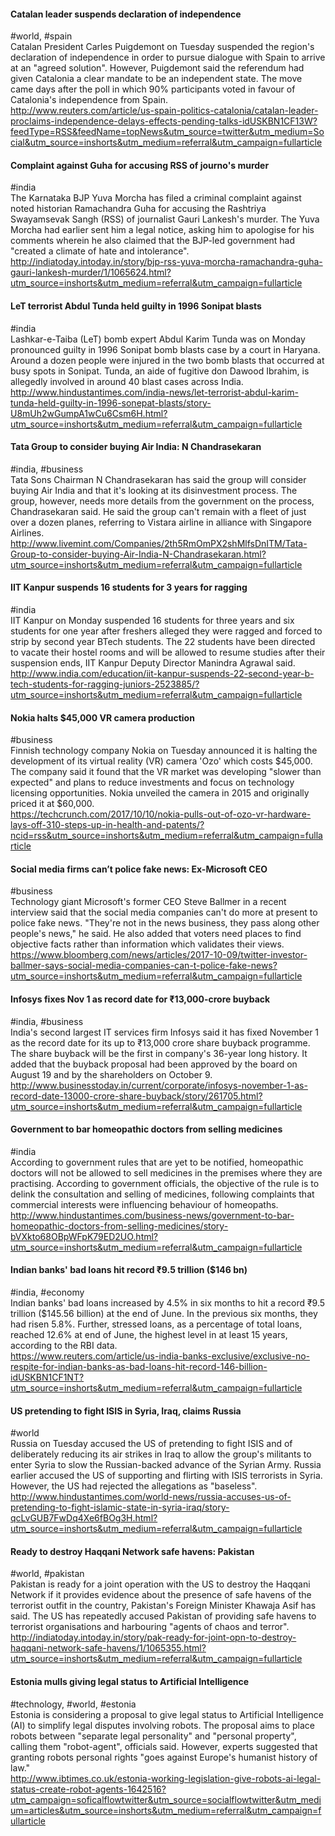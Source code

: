 
#### Catalan leader suspends declaration of independence
#world, #spain  
Catalan President Carles Puigdemont on Tuesday suspended the region's declaration of independence in order to pursue dialogue with Spain to arrive at an "agreed solution". However, Puigdemont said the referendum had given Catalonia a clear mandate to be an independent state. The move came days after the poll in which 90% participants voted in favour of Catalonia's independence from Spain.  
http://www.reuters.com/article/us-spain-politics-catalonia/catalan-leader-proclaims-independence-delays-effects-pending-talks-idUSKBN1CF13W?feedType=RSS&feedName=topNews&utm_source=twitter&utm_medium=Social&utm_source=inshorts&utm_medium=referral&utm_campaign=fullarticle

#### Complaint against Guha for accusing RSS of journo's murder
#india  
The Karnataka BJP Yuva Morcha has filed a criminal complaint against noted historian Ramachandra Guha for accusing the Rashtriya Swayamsevak Sangh (RSS) of journalist Gauri Lankesh's murder. The Yuva Morcha had earlier sent him a legal notice, asking him to apologise for his comments wherein he also claimed that the BJP-led government had "created a climate of hate and intolerance".  
http://indiatoday.intoday.in/story/bjp-rss-yuva-morcha-ramachandra-guha-gauri-lankesh-murder/1/1065624.html?utm_source=inshorts&utm_medium=referral&utm_campaign=fullarticle

#### LeT terrorist Abdul Tunda held guilty in 1996 Sonipat blasts
#india  
Lashkar-e-Taiba (LeT) bomb expert Abdul Karim Tunda was on Monday pronounced guilty in 1996 Sonipat bomb blasts case by a court in Haryana. Around a dozen people were injured in the two bomb blasts that occurred at busy spots in Sonipat. Tunda, an aide of fugitive don Dawood Ibrahim, is allegedly involved in around 40 blast cases across India.  
http://www.hindustantimes.com/india-news/let-terrorist-abdul-karim-tunda-held-guilty-in-1996-sonepat-blasts/story-U8mUh2wGumpA1wCu6Csm6H.html?utm_source=inshorts&utm_medium=referral&utm_campaign=fullarticle

#### Tata Group to consider buying Air India: N Chandrasekaran
#india, #business  
Tata Sons Chairman N Chandrasekaran has said the group will consider buying Air India and that it's looking at its disinvestment process. The group, however, needs more details from the government on the process, Chandrasekaran said. He said the group can't remain with a fleet of just over a dozen planes, referring to Vistara airline in alliance with Singapore Airlines.  
http://www.livemint.com/Companies/2th5RmOmPX2shMlfsDnITM/Tata-Group-to-consider-buying-Air-India-N-Chandrasekaran.html?utm_source=inshorts&utm_medium=referral&utm_campaign=fullarticle

#### IIT Kanpur suspends 16 students for 3 years for ragging
#india  
IIT Kanpur on Monday suspended 16 students for three years and six students for one year after freshers alleged they were ragged and forced to strip by second year BTech students. The 22 students have been directed to vacate their hostel rooms and will be allowed to resume studies after their suspension ends, IIT Kanpur Deputy Director Manindra Agrawal said.  
http://www.india.com/education/iit-kanpur-suspends-22-second-year-b-tech-students-for-ragging-juniors-2523885/?utm_source=inshorts&utm_medium=referral&utm_campaign=fullarticle

#### Nokia halts $45,000 VR camera production
#business  
Finnish technology company Nokia on Tuesday announced it is halting the development of its virtual reality (VR) camera 'Ozo' which costs $45,000. The company said it found that the VR market was developing "slower than expected" and plans to reduce investments and focus on technology licensing opportunities. Nokia unveiled the camera in 2015 and originally priced it at $60,000.  
https://techcrunch.com/2017/10/10/nokia-pulls-out-of-ozo-vr-hardware-lays-off-310-steps-up-in-health-and-patents/?ncid=rss&utm_source=inshorts&utm_medium=referral&utm_campaign=fullarticle

#### Social media firms can’t police fake news: Ex-Microsoft CEO
#business  
Technology giant Microsoft's former CEO Steve Ballmer in a recent interview said that the social media companies can't do more at present to police fake news. "They're not in the news business, they pass along other people's news," he said. He also added that voters need places to find objective facts rather than information which validates their views.  
https://www.bloomberg.com/news/articles/2017-10-09/twitter-investor-ballmer-says-social-media-companies-can-t-police-fake-news?utm_source=inshorts&utm_medium=referral&utm_campaign=fullarticle

#### Infosys fixes Nov 1 as record date for ₹13,000-crore buyback
#india, #business  
India's second largest IT services firm Infosys said it has fixed November 1 as the record date for its up to ₹13,000 crore share buyback programme. The share buyback will be the first in company's 36-year long history. It added that the buyback proposal had been approved by the board on August 19 and by the shareholders on October 9.  
http://www.businesstoday.in/current/corporate/infosys-november-1-as-record-date-13000-crore-share-buyback/story/261705.html?utm_source=inshorts&utm_medium=referral&utm_campaign=fullarticle

#### Government to bar homeopathic doctors from selling medicines
#india  
According to government rules that are yet to be notified, homeopathic doctors will not be allowed to sell medicines in the premises where they are practising. According to government officials, the objective of the rule is to delink the consultation and selling of medicines, following complaints that commercial interests were influencing behaviour of homeopaths.  
http://www.hindustantimes.com/business-news/government-to-bar-homeopathic-doctors-from-selling-medicines/story-bVXkto68OBpWFpK79ED2UO.html?utm_source=inshorts&utm_medium=referral&utm_campaign=fullarticle

#### Indian banks' bad loans hit record ₹9.5 trillion ($146 bn)
#india, #economy  
Indian banks' bad loans increased by 4.5% in six months to hit a record ₹9.5 trillion ($145.56 billion) at the end of June. In the previous six months, they had risen 5.8%. Further, stressed loans, as a percentage of total loans, reached 12.6% at end of June, the highest level in at least 15 years, according to the RBI data.  
https://www.reuters.com/article/us-india-banks-exclusive/exclusive-no-respite-for-indian-banks-as-bad-loans-hit-record-146-billion-idUSKBN1CF1NT?utm_source=inshorts&utm_medium=referral&utm_campaign=fullarticle

#### US pretending to fight ISIS in Syria, Iraq, claims Russia
#world  
Russia on Tuesday accused the US of pretending to fight ISIS and of deliberately reducing its air strikes in Iraq to allow the group's militants to enter Syria to slow the Russian-backed advance of the Syrian Army. Russia earlier accused the US of supporting and flirting with ISIS terrorists in Syria. However, the US had rejected the allegations as "baseless".  
http://www.hindustantimes.com/world-news/russia-accuses-us-of-pretending-to-fight-islamic-state-in-syria-iraq/story-qcLvGUB7FwDq4Xe6fBOg3H.html?utm_source=inshorts&utm_medium=referral&utm_campaign=fullarticle

#### Ready to destroy Haqqani Network safe havens: Pakistan
#world, #pakistan  
Pakistan is ready for a joint operation with the US to destroy the Haqqani Network if it provides evidence about the presence of safe havens of the terrorist outfit in the country, Pakistan's Foreign Minister Khawaja Asif has said. The US has repeatedly accused Pakistan of providing safe havens to terrorist organisations and harbouring "agents of chaos and terror".  
http://indiatoday.intoday.in/story/pak-ready-for-joint-opn-to-destroy-haqqani-network-safe-havens/1/1065355.html?utm_source=inshorts&utm_medium=referral&utm_campaign=fullarticle

#### Estonia mulls giving legal status to Artificial Intelligence
#technology, #world, #estonia  
Estonia is considering a proposal to give legal status to Artificial Intelligence (AI) to simplify legal disputes involving robots. The proposal aims to place robots between "separate legal personality" and "personal property", calling them "robot-agent", officials said. However, experts suggested that granting robots personal rights "goes against Europe's humanist history of law."  
http://www.ibtimes.co.uk/estonia-working-legislation-give-robots-ai-legal-status-create-robot-agents-1642516?utm_campaign=soficalflowtwitter&utm_source=socialflowtwitter&utm_medium=articles&utm_source=inshorts&utm_medium=referral&utm_campaign=fullarticle
